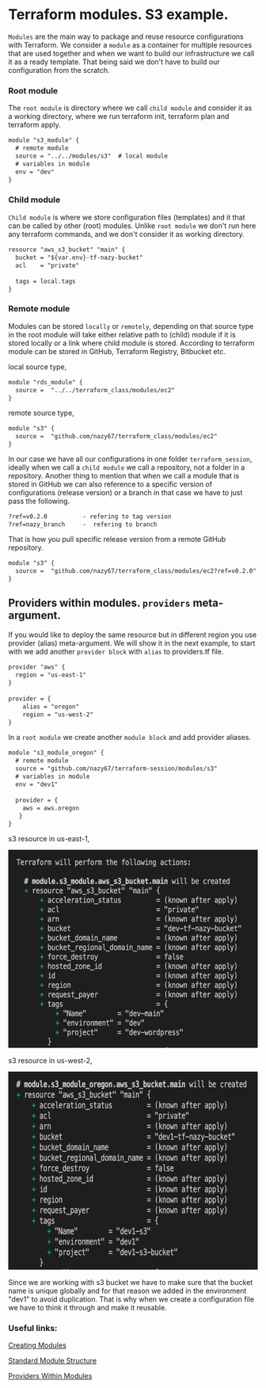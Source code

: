 # Terraform modules. S3 example.

`Modules` are the main way to package and reuse resource configurations with Terraform. We consider a `module` as a container for multiple resources that are used together and when we want to build our infrastructure we call it as a ready template. That being said we don't have to build our configuration from the scratch. 

### Root module

The `root module` is directory where we call `child module` and consider it as a working directory, where we run terraform init, terraform plan and terraform apply.

```
module "s3_module" {
  # remote module
  source = "../../modules/s3"  # local module
  # variables in module
  env = "dev"
}
```

### Child module

`Child module` is where we store configuration files (templates) and it that can be called by other (root) modules. Unlike `root module` we don't run here any terraform commands, and we don't consider it as working directory.

```
resource "aws_s3_bucket" "main" {
  bucket = "${var.env}-tf-nazy-bucket"
  acl    = "private"

  tags = local.tags
}
```

### Remote module

Modules can be stored `locally` or `remotely`, depending on that source type in the root module will take either relative path to (child) module if it is stored locally or a link where child module is stored. According to terraform module can be stored in GitHub, Terraform Registry, Bitbucket etc.

local source type,
```
module "rds_module" {
  source =  "../../terraform_class/modules/ec2"
}
```

remote source type,
```
module "s3" {
  source =  "github.com/nazy67/terraform_class/modules/ec2"
}
```

In our case we have all our configurations in one folder `terraform_session`, ideally when we call a `child module` we call a repository, not a folder in a repository. Another thing to mention that when we call a module that is stored in GitHub we can also reference to a specific version of configurations (release version) or a branch in that case we have to just pass the following.

```
?ref=v0.2.0          - refering to tag version
?ref=nazy_branch     -  refering to branch
```

That is how you pull specific release version from a remote GitHub repository.

```
module "s3" {
  source =  "github.com/nazy67/terraform_class/modules/ec2?ref=v0.2.0"
}
```

## Providers within modules. `providers` meta-argument.

If you would like to deploy the same resource but in different region you use provider (alias) meta-argument. We will show it in the next example, to start with we add another `provider block` with `alias` to providers.tf file.

```
provider "aws" {
  region = "us-east-1"
}

provider = {
    alias = "oregon"
    region = "us-west-2"
}
```

In a `root module` we create another `module block` and add provider aliases.

```
module "s3_module_oregon" {
  # remote module
  source = "github.com/nazy67/terraform-session/modules/s3"
  # variables in module
  env = "dev1"
  
  provider = {
    aws = aws.oregon
   }
}
```

s3 resource in us-east-1,

<img src="images/s3-us-east-1.png" alt="aws" width="750" height="400">

s3 resource in us-west-2,

<img src="images/s3-us-west-2.png" alt="aws" width="750" height="400">

Since we are working with s3 bucket we have to make sure that the bucket name is unique globally and for that reason we added in the environment "dev1" to avoid duplication. That is why when we create a configuration file we have to think it through and make it reusable.

### Useful links:

[Creating Modules](https://www.terraform.io/docs/language/modules/develop/index.html)

[Standard Module Structure](https://www.terraform.io/docs/language/modules/develop/structure.html)

[Providers Within Modules](https://www.terraform.io/docs/language/modules/develop/providers.html)